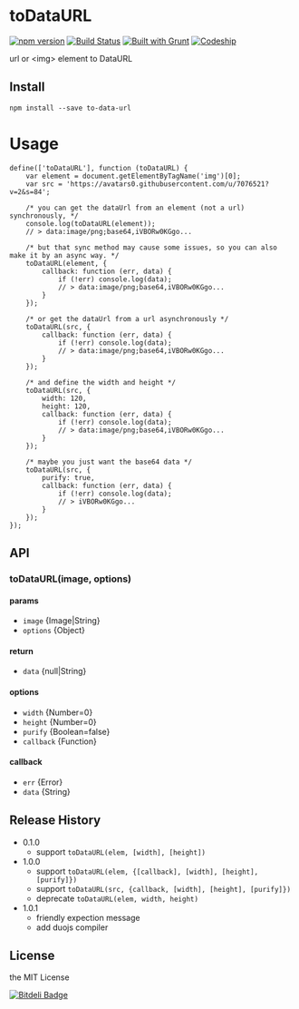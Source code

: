toDataURL
=========
[![npm version](https://badge.fury.io/js/to-data-url.svg)](http://badge.fury.io/js/to-data-url)
[![Build Status](https://travis-ci.org/imyelo/toDataURL.png?branch=master)](https://travis-ci.org/imyelo/toDataURL)
[![Built with Grunt](https://cdn.gruntjs.com/builtwith.png)](http://gruntjs.com/)
[![Codeship](https://www.codeship.io/projects/6fdea9f0-5b0b-0131-17de-32bbd7e9b736/status)](https://www.codeship.io/projects/11860)

url or &lt;img> element to DataURL

## Install
```
npm install --save to-data-url
```


# Usage
```javascrfpt
define(['toDataURL'], function (toDataURL) {
    var element = document.getElementByTagName('img')[0];
    var src = 'https://avatars0.githubusercontent.com/u/7076521?v=2&s=84';

    /* you can get the dataUrl from an element (not a url) synchronously, */
    console.log(toDataURL(element));
    // > data:image/png;base64,iVBORw0KGgo...

    /* but that sync method may cause some issues, so you can also make it by an async way. */
    toDataURL(element, {
        callback: function (err, data) {
            if (!err) console.log(data);
            // > data:image/png;base64,iVBORw0KGgo...
        }
    });

    /* or get the dataUrl from a url asynchronously */
    toDataURL(src, {
        callback: function (err, data) {
            if (!err) console.log(data);
            // > data:image/png;base64,iVBORw0KGgo...
        }
    });

    /* and define the width and height */
    toDataURL(src, {
        width: 120,
        height: 120,
        callback: function (err, data) {
            if (!err) console.log(data);
            // > data:image/png;base64,iVBORw0KGgo...
        }
    });

    /* maybe you just want the base64 data */
    toDataURL(src, {
        purify: true,
        callback: function (err, data) {
            if (!err) console.log(data);
            // > iVBORw0KGgo...
        }
    });
});
```

## API
### toDataURL(image, options)
#### params
- `image` {Image|String}
- `options` {Object}

#### return
- `data` {null|String}

#### options
- `width` {Number=0}
- `height` {Number=0}
- `purify` {Boolean=false}
- `callback` {Function}

#### callback
- `err` {Error}
- `data` {String}

## Release History
- 0.1.0
    - support ``toDataURL(elem, [width], [height])``
- 1.0.0
    - support ``toDataURL(elem, {[callback], [width], [height], [purify]})``
    - support ``toDataURL(src, {callback, [width], [height], [purify]})``
    - deprecate ``toDataURL(elem, width, height)``
- 1.0.1
    - friendly expection message
    - add duojs compiler

## License
the MIT License


[![Bitdeli Badge](https://d2weczhvl823v0.cloudfront.net/imyelo/todataurl/trend.png)](https://bitdeli.com/free "Bitdeli Badge")
